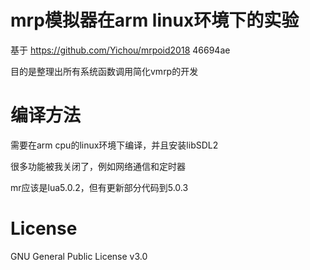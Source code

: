 # mrp模拟器在arm linux环境下的实验
 基于 https://github.com/Yichou/mrpoid2018 46694ae

目的是整理出所有系统函数调用简化vmrp的开发

# 编译方法
需要在arm cpu的linux环境下编译，并且安装libSDL2

很多功能被我关闭了，例如网络通信和定时器

mr应该是lua5.0.2，但有更新部分代码到5.0.3


# License

GNU General Public License v3.0
